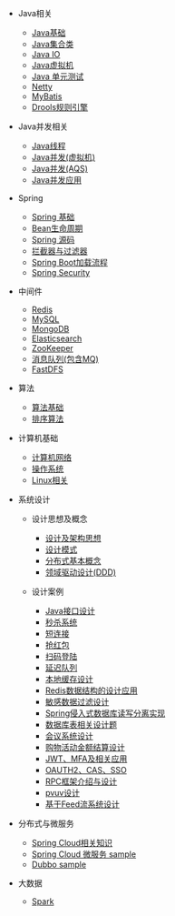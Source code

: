 

* Java相关
  * [Java基础](/src/main/java/com/toc/JAVA_BASE.md)
  * [Java集合类](/src/main/java/com/toc/COLLECTION.md)
  * [Java IO](/src/main/java/com/toc/JAVA_IO.md)
  * [Java虚拟机](/src/main/java/com/toc/JVM.md)
  * [Java 单元测试](/src/main/java/com/toc/UNIT_TEST.md)
  * [Netty](/src/main/java/com/toc/NETTY.md)
  * [MyBatis](/src/main/java/com/toc/MYBATIS.md)
  * [Drools规则引擎](/src/main/java/com/toc/RULE_ENGINE.md)

* Java并发相关
  * [Java线程](/src/main/java/com/toc/THREAD.md)
  * [Java并发(虚拟机)](/src/main/java/com/toc/CONCURRENT.md)
  * [Java并发(AQS)](/src/main/java/com/toc/CONCURRENTTOOL.md)
  * [Java并发应用](/src/main/java/com/toc/CONCURRENT_APPLICATION.md)

* Spring
  * [Spring 基础](/src/main/java/com/toc/SPRING.md)
  * [Bean生命周期](/src/main/java/com/toc/LIFECYCLE.md)
  * [Spring 源码](/src/main/java/com/toc/SOURCECODE.md)
  * [拦截器与过滤器](/src/main/java/com/toc/FILTERANDINTERCEPTOR.md)
  * [Spring Boot加载流程](/src/main/java/com/toc/SPRINGBOOT.md)
  * [Spring Security](/src/main/java/com/toc/SPRING-SECURITY.md)

* 中间件
  * [Redis](/src/main/java/com/toc/REDIS.md)
  * [MySQL](/src/main/java/com/toc/MYSQL.md)
  * [MongoDB](/src/main/java/com/toc/MONGODB.md)
  * [Elasticsearch](/src/main/java/com/toc/ES.md)
  * [ZooKeeper](/src/main/java/com/toc/ZOOKEEPER.md)
  * [消息队列(包含MQ)](/src/main/java/com/toc/MESSAGEQUEUE.md)
  * [FastDFS](/src/main/java/com/toc/FASTDFS.md)

* 算法
  * [算法基础](/src/main/java/com/toc/ALGORITHM.md)
  * [排序算法](/src/main/java/com/toc/SORT_ALGORITHM.md)

* 计算机基础
  * [计算机网络](/src/main/java/com/toc/NETWORK.md)
  * [操作系统](/src/main/java/com/toc/OPERATING_SYSTEM.md)
  * [Linux相关](/src/main/java/com/toc/LINUX.md)

* 系统设计
  * 设计思想及概念
    * [设计及架构思想](/src/main/java/com/toc/SYSTEM-DESIGN.md)
    * [设计模式](/src/main/java/com/toc/CODEDESIGN_BOOK.md)
    * [分布式基本概念](/src/main/java/com/toc/DISTRIBUTED-SYSTEM.md)
    * [领域驱动设计(DDD)](/src/main/java/com/toc/DDD.md)

  * 设计案例
    * [Java接口设计](/src/main/java/com/toc/INTERFACE_DESIGN.md)
    * [秒杀系统](/src/main/java/com/toc/SECONDS_KILL_DESIGN.md)
    * [短连接](/src/main/java/com/toc/TINYURL.md)
    * [抢红包](/src/main/java/com/toc/SECONDKILL_REDPACKAGE.md)
    * [扫码登陆](/src/main/java/com/toc/SCAN_LOGIN.md)
    * [延迟队列](/src/main/java/com/toc/DELAYQUEUE_DESIGN.md)
    * [本地缓存设计](/src/main/java/com/toc/LOCALCACHE.md)
    * [Redis数据结构的设计应用](/src/main/java/com/toc/REDIS_APPLICATION.md)
    * [敏感数据过滤设计](/src/main/java/com/toc/SENSITIVE_FILTER.md)
    * [Spring侵入式数据库读写分离实现](/src/main/java/com/toc/READ_WRITE_DB.md)
    * [数据库表相关设计题](/src/main/java/com/toc/TABLE_DESIGN.md)
    * [会议系统设计](/src/main/java/com/toc/MEETING_DESIGN.md)
    * [购物活动金额结算设计](/src/main/java/com/toc/SHOPPING_SETTLEMENT.md)
    * [JWT、MFA及相关应用](/src/main/java/com/toc/JWT_APPLICATION.md)
    * [OAUTH2、CAS、SSO](/src/main/java/com/toc/OAUTH2_CAS_SSO.md)
    * [RPC框架介绍与设计](/src/main/java/com/toc/RPC_DESIGN.md)
    * [pvuv设计](/src/main/java/com/toc/PVUV_DESIGN.md)
    * [基于Feed流系统设计](/src/main/java/com/toc/PVUV_DESIGN.md)

* 分布式与微服务
  * [Spring Cloud相关知识](/src/main/java/com/toc/SPRING-CLOUD.md)
  * [Spring Cloud 微服务 sample](https://github.com/rbmonster/sanwu-microservice)
  * [Dubbo sample](https://github.com/rbmonster/sanwu-dubbo-demo)

* 大数据
  * [Spark](/src/main/java/com/toc/SPARK.md)